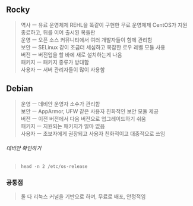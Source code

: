 ## Rocky
> 역사 ㅡ 유료 운영체제 REHL을 똑같이 구현한 무료 운영체제 CentOS가 지원 종료하고, 뒤를 이어 출시된 복돌판  
 운영 ㅡ 오픈 소스 커뮤니티에서 여러 개발자들이 함께 관리함  
 보안 ㅡ SELinux 같이 조금더 세심하고 복잡한 로우 레벨 모듈 사용  
 버전 ㅡ 버전업을 할 바에 새로 설치하는게 나음  
패키지 ㅡ 패키지 종류가 방대함  
사용자 ㅡ 서버 관리자들이 많이 사용함
## Debian
> 운영 ㅡ 데비안 운영자 소수가 관리함  
> 보안 ㅡ AppArmor, UFW 같은 사용자 친화적인 보안 모듈 제공  
> 버전 ㅡ 이전 버전에서 다음 버전으로 업그레이드하기 쉬움  
> 패키지 ㅡ 지원되는 패키지가 얼마 없음  
> 사용자 ㅡ 초보자에게 권장되고 사용자 친화적이고 대중적으로 쓰임
###### 데비안 확인하기
> `head -n 2 /etc/os-release`
### 공통점
> 둘 다 리눅스 커널을 기반으로 하며, 무료로 배포, 안정적임